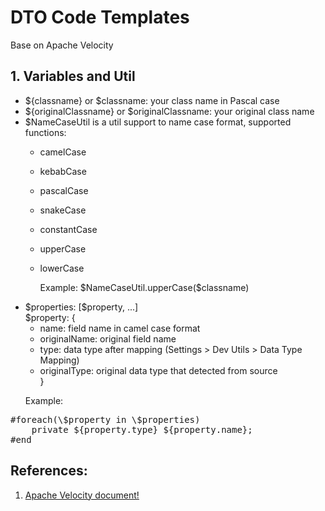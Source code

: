 DTO Code Templates
====
Base on Apache Velocity
## 1. Variables and Util
- ${classname} or $classname: your class name in Pascal case
- ${originalClassname} or $originalClassname: your original class name
- \$NameCaseUtil is a util support to name case format, supported functions: 
  - camelCase
  - kebabCase
  - pascalCase
  - snakeCase
  - constantCase
  - upperCase
  - lowerCase
 
    <p>Example: $NameCaseUtil.upperCase($classname) </p>
- \$properties:  [\$property, ...]<br />
  $property: {
    - name: field name in camel case format
    - originalName: original field name
    - type: data type after mapping (Settings > Dev Utils > Data Type Mapping)
    - originalType: original data type that detected from source
  <br />}
  <p>Example: </p>
<pre>
#foreach(\$property in \$properties)
    private ${property.type} ${property.name};
#end</pre>


## References:
1. [Apache Velocity document!](https://velocity.apache.org/engine/1.7/user-guide.html#methods)
